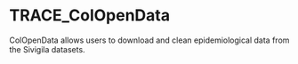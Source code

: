 # TRACE_ColOpenData
ColOpenData allows users to download and clean epidemiological data from the Sivigila datasets.
